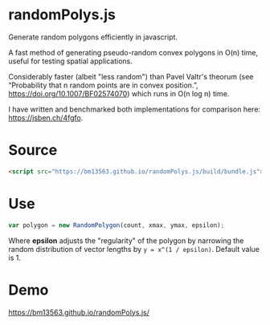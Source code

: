 # randomPolys.js
Generate random polygons efficiently in javascript.

A fast method of generating pseudo-random convex polygons in O(n) time, useful for testing spatial applications.

Considerably faster (albeit "less random") than Pavel Valtr's theorum (see “Probability that n random points are in convex position.”, https://doi.org/10.1007/BF02574070) which runs in O(n log n) time.

I have written and benchmarked both implementations for comparison here: https://jsben.ch/4fgfo.

# Source

```html
<script src="https://bm13563.github.io/randomPolys.js/build/bundle.js"></script>
```

# Use

```javascript
var polygon = new RandomPolygon(count, xmax, ymax, epsilon);
```
Where <strong>epsilon</strong> adjusts the "regularity" of the polygon by narrowing the random distribution of vector lengths by ```y = x^(1 / epsilon)```. Default value is 1.

# Demo
https://bm13563.github.io/randomPolys.js/
